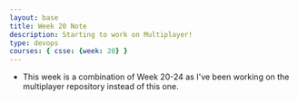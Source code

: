 ```yaml
---
layout: base
title: Week 20 Note
description: Starting to work on Multiplayer!
type: devops
courses: { csse: {week: 20} }
---
```


- This week is a combination of Week 20-24 as I've been working on the multiplayer repository instead of this one.